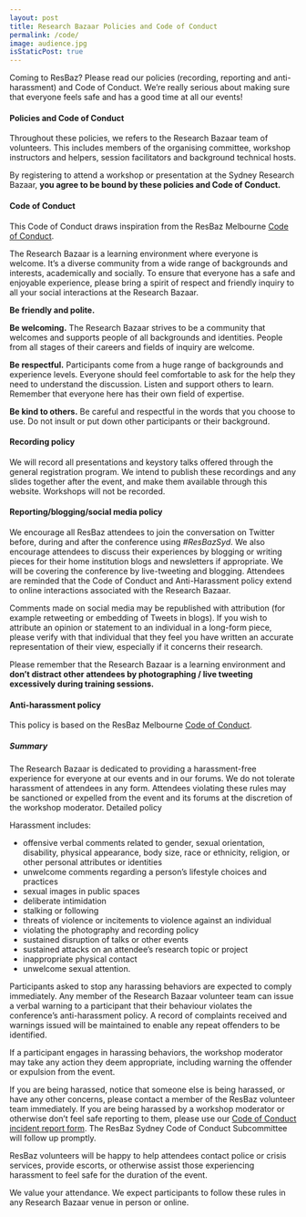 ```yaml
---
layout: post
title: Research Bazaar Policies and Code of Conduct
permalink: /code/
image: audience.jpg
isStaticPost: true
---
```


Coming to ResBaz? Please read our policies (recording, reporting and anti-harassment) and Code of Conduct. We’re really serious about making sure that everyone feels safe and has a good time at all our events!

#### Policies and Code of Conduct

Throughout these policies, we refers to the Research Bazaar team of volunteers. This includes members of the organising committee, workshop instructors and helpers, session facilitators and background technical hosts.

By registering to attend a workshop or presentation at the Sydney Research Bazaar, **you agree to be bound by these policies and Code of Conduct.**


#### Code of Conduct

This Code of Conduct draws inspiration from the ResBaz Melbourne [Code of Conduct](https://resbazblog.wordpress.com/code-of-conduct/).

The Research Bazaar is a learning environment where everyone is welcome. It’s a diverse community from a wide range of backgrounds and interests, academically and socially. To ensure that everyone has a safe and enjoyable experience, please bring a spirit of respect and friendly inquiry to all your social interactions at the Research Bazaar.

**Be friendly and polite.**

**Be welcoming.** The Research Bazaar strives to be a community that welcomes and supports people of all backgrounds and identities. People from all stages of their careers and fields of inquiry are welcome.

**Be respectful.** Participants come from a huge range of backgrounds and experience levels. Everyone should feel comfortable to ask for the help they need to understand the discussion. Listen and support others to learn. Remember that everyone here has their own field of expertise.

**Be kind to others.** Be careful and respectful in the words that you choose to use. Do not insult or put down other participants or their background.

#### Recording policy

We will record all presentations and keystory talks offered through the general registration program. We intend to publish these recordings and any slides together after the event, and make them available through this website. Workshops will not be recorded.

#### Reporting/blogging/social media policy

We encourage all ResBaz attendees to join the conversation on Twitter before, during and after the conference using *#ResBazSyd*. We also encourage attendees to discuss their experiences by blogging or writing pieces for their home institution blogs and newsletters if appropriate. We will be covering the conference by live-tweeting and blogging. Attendees are reminded that the Code of Conduct and Anti-Harassment policy extend to online interactions associated with the Research Bazaar.

Comments made on social media may be republished with attribution (for example retweeting or embedding of Tweets in blogs). If you wish to attribute an opinion or statement to an individual in a long-form piece, please verify with that individual that they feel you have written an accurate representation of their view, especially if it concerns their research.

Please remember that the Research Bazaar is a learning environment and **don’t distract other attendees by photographing / live tweeting excessively during training sessions.**

#### Anti-harassment policy

This policy is based on the ResBaz Melbourne [Code of Conduct](https://resbazblog.wordpress.com/code-of-conduct/).


##### Summary

The Research Bazaar is dedicated to providing a harassment-free experience for everyone at our events and in our forums. We do not tolerate harassment of attendees in any form. Attendees violating these rules may be sanctioned or expelled from the event and its forums at the discretion of the workshop moderator.
Detailed policy

Harassment includes:

* offensive verbal comments related to gender, sexual orientation, disability, physical appearance, body size, race or ethnicity, religion, or other personal attributes or identities
* unwelcome comments regarding a person’s lifestyle choices and practices
* sexual images in public spaces
* deliberate intimidation
* stalking or following
* threats of violence or incitements to violence against an individual
* violating the photography and recording policy
* sustained disruption of talks or other events
* sustained attacks on an attendee’s research topic or project
* inappropriate physical contact
* unwelcome sexual attention.

Participants asked to stop any harassing behaviors are expected to comply immediately. Any member of the Research Bazaar volunteer team can issue a verbal warning to a participant that their behaviour violates the conference’s anti-harassment policy. A record of complaints received and warnings issued will be maintained to enable any repeat offenders to be identified.

If a participant engages in harassing behaviors, the workshop moderator may take any action they deem appropriate, including warning the offender or expulsion from the event.

If you are being harassed, notice that someone else is being harassed, or have any other concerns, please contact a member of the ResBaz volunteer team immediately. If you are being harassed by a workshop moderator or otherwise don’t feel safe reporting to them, please use our [Code of Conduct incident report form](https://docs.google.com/forms/d/e/1FAIpQLSdFB3GBmdqTVGy_snvnOWYLo_NM5qpIy3opPYu9R4QipboBsw/viewform?usp=sf_link). The ResBaz Sydney Code of Conduct Subcommittee will follow up promptly.

ResBaz volunteers will be happy to help attendees contact police or crisis services, provide escorts, or otherwise assist those experiencing harassment to feel safe for the duration of the event.

We value your attendance. We expect participants to follow these rules in any Research Bazaar venue in person or online.
